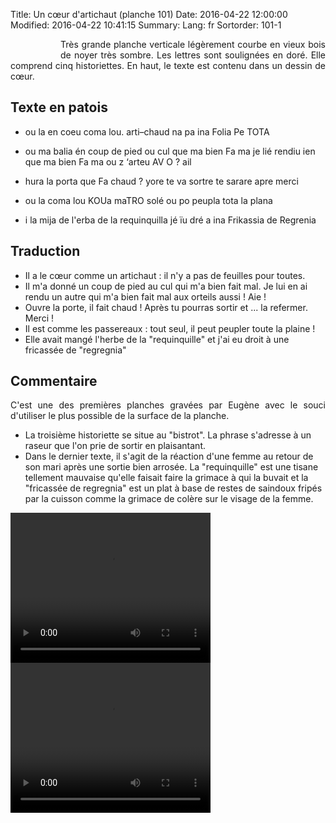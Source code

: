 Title: Un cœur d'artichaut (planche 101)
Date: 2016-04-22 12:00:00
Modified: 2016-04-22 10:41:15
Summary: 
Lang: fr
Sortorder: 101-1


<figure class="image-block" style="float: left;">
  <img alt="" src="{static}/images/planche_101.png">
  <figcaption style="max-width: 151px"></figcaption>
</figure>
<p style="text-align:justify;">Très grande planche verticale légèrement courbe en vieux bois de noyer très sombre. Les lettres sont soulignées en doré. Elle comprend cinq historiettes. En haut, le texte est contenu dans un dessin de cœur.</p>

## Texte en patois
- ou  la  en  coeu  coma  lou.  arti–chaud  na  pa  ina  Folia  Pe  TOTA

- ou ma balia én coup de pied ou cul que ma bien Fa ma je lié rendiu ien que ma bien Fa ma ou z ‘arteu AV O ? ail

- hura  la  porta  que  Fa  chaud ?  yore  te  va  sortre  te  sarare  apre  merci

- ou  la  coma  lou  KOUa maTRO  solé  ou  po  peupla  tota  la  plana

- i  la  mija  de  l'erba  de  la  requinquilla  jé  ïu  dré  a  ina  Frikassia  de  Regrenia

## Traduction
- Il a le cœur comme un artichaut : il n'y a pas de feuilles pour toutes.
- Il m'a donné un coup de pied au cul qui m'a bien fait mal. Je lui en ai rendu un autre qui m'a bien fait mal aux orteils aussi ! Aie !
- Ouvre la porte, il fait chaud ! Après tu pourras sortir et ... la refermer.  Merci !
- Il est comme les passereaux : tout seul, il peut peupler toute la plaine !
- Elle avait mangé l'herbe de la "requinquille"  et j'ai eu droit à une fricassée de "regregnia"


## Commentaire
<p style="text-align:justify;">C'est une des premières planches gravées par Eugène avec le souci d'utiliser le plus possible de la surface de la planche.

- La troisième historiette se situe au "bistrot". La phrase s'adresse à un raseur que l'on prie de sortir en plaisantant.
- Dans le dernier texte, il s'agit de la réaction d'une femme au retour de son mari après une sortie bien arrosée. La "requinquille" est une tisane tellement mauvaise qu'elle faisait faire la grimace à qui la buvait et la "fricassée de regregnia" est  un plat à base de restes de saindoux fripés par la cuisson comme la grimace de colère sur le visage de la femme.</p>





<video width="320" height="240" controls>
  <source src="https://d1njpgd0ygatdn.cloudfront.net/video_101_h1.mp4" type="video/mp4">
</video>

<video width="320" height="240" controls>
  <source src="https://d1njpgd0ygatdn.cloudfront.net/video_101de_2_a_fin.mp4" type="video/mp4">
</video>
